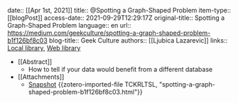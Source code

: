 date:: [[Apr 1st, 2021]]
title:: @Spotting a Graph-Shaped Problem
item-type:: [[blogPost]]
access-date:: 2021-09-29T12:29:17Z
original-title:: Spotting a Graph-Shaped Problem
language:: en
url:: https://medium.com/geekculture/spotting-a-graph-shaped-problem-b1f126bf8c03
blog-title:: Geek Culture
authors:: [[Ljubica Lazarevic]]
links:: [Local library](zotero://select/library/items/QPK3LSGL), [Web library](https://www.zotero.org/users/7413965/items/QPK3LSGL)

- [[Abstract]]
	- How to tell if your data would benefit from a different database
- [[Attachments]]
	- [Snapshot](https://medium.com/geekculture/spotting-a-graph-shaped-problem-b1f126bf8c03) {{zotero-imported-file TCKRLTSL, "spotting-a-graph-shaped-problem-b1f126bf8c03.html"}}